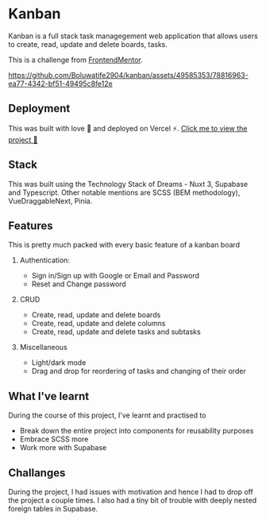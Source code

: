# Kanban

Kanban is a full stack task managegement web application that allows users to create, read, update and delete boards, tasks. 

This is a challenge from [FrontendMentor](https://www.frontendmentor.io/challenges/kanban-task-management-web-app-wgQLt-HlbB).

https://github.com/Boluwatife2904/kanban/assets/49585353/78816963-ea77-4342-bf51-49495c8fe12e

## Deployment

This was built with love 💚 and deployed on Vercel ⚡️. [Click me to view the project 🔗](https://kanban-lemon-ru.vercel.app)

## Stack

This was built using the Technology Stack of Dreams - Nuxt 3, Supabase and Typescript. Other notable mentions are SCSS (BEM methodology), VueDraggableNext, Pinia.

## Features

This is pretty much packed with every basic feature of a kanban board

1. Authentication:
    - Sign in/Sign up with Google or Email and Password
	- Reset and Change password

2. CRUD
	- Create, read, update and delete boards
	- Create, read, update and delete columns
	- Create, read, update and delete tasks and subtasks

3. Miscellaneous
	- Light/dark mode
	- Drag and drop for reordering of tasks and changing of their order

## What I've learnt

During the course of this project, I've learnt and practised to
- Break down the entire project into components for reusability purposes
- Embrace SCSS more
- Work more with Supabase

## Challanges

During the project, I had issues with motivation and hence I had to drop off the project a couple times. I also had a tiny bit of trouble with deeply nested foreign tables in Supabase.
